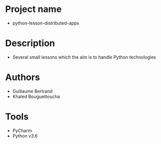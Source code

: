 # Project name
- python-lesson-distributed-apps

# Description
- Several small lessons which the aim is to handle Python technologies

# Authors
- Guillaume Bertrand
- Khaled Bouguettoucha

# Tools
- PyCharm
- Python v3.6
